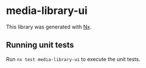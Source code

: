 # media-library-ui

This library was generated with [Nx](https://nx.dev).

## Running unit tests

Run `nx test media-library-ui` to execute the unit tests.
